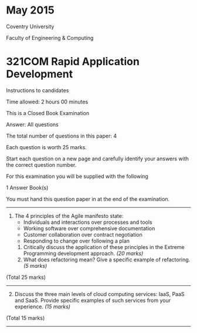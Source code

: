 
# May 2015

Coventry University

Faculty of Engineering & Computing

# 321COM Rapid Application Development

Instructions to candidates

Time allowed: 2 hours 00 minutes

This is a Closed Book Examination

Answer: All questions

The total number of questions in this paper: 4

Each question is worth 25 marks.

Start each question on a new page and carefully identify your answers with the correct question number.

For this examination you will be supplied with the following

1 Answer Book(s)

You must hand this question paper in at the end of the examination.

----

1. The 4 principles of the Agile manifesto state:
    - Individuals and interactions over processes and tools
    - Working software over comprehensive documentation
    - Customer collaboration over contract negotiation
    - Responding to change over following a plan
    1. Critically discuss the application of these principles in the Extreme Programming development approach. _(20 marks)_
    2. What does refactoring mean? Give a specific example of refactoring. _(5 marks)_

(Total 25 marks)

----

2. Discuss the three main levels of cloud computing services: IaaS, PaaS and SaaS. Provide specific examples of such services from your experience. _(15 marks)_

(Total 15 marks)

----
